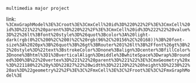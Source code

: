 ```multimedia major project```


link:
```%3CmxGraphModel%3E%3Croot%3E%3CmxCell%20id%3D%220%22%2F%3E%3CmxCell%20id%3D%221%22%20parent%3D%220%22%2F%3E%3CmxCell%20id%3D%222%22%20value%3D%22%26lt%3Bfont%20style%3D%26quot%3Bcolor%3A%20light-dark(rgb(0%2C%200%2C%200)%2C%20rgb(96%2C%20156%2C%20168))%3B%20font-size%3A%2020px%3B%26quot%3B%26gt%3BRouter%201%26lt%3B%2Ffont%26gt%3B%22%20style%3D%22text%3BstrokeColor%3Dnone%3Balign%3Dcenter%3BfillColor%3Dnone%3Bhtml%3D1%3BverticalAlign%3Dmiddle%3BwhiteSpace%3Dwrap%3Brounded%3D0%3B%22%20vertex%3D%221%22%20parent%3D%221%22%3E%3CmxGeometry%20x%3D%221180%22%20y%3D%22827%22%20width%3D%22120%22%20height%3D%2230%22%20as%3D%22geometry%22%2F%3E%3C%2FmxCell%3E%3C%2Froot%3E%3C%2FmxGraphModel%3E```
